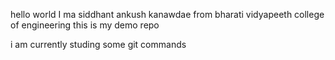 hello world I ma siddhant ankush kanawdae from bharati vidyapeeth college of engineering 
this is my demo repo


i am currently studing some git commands 


